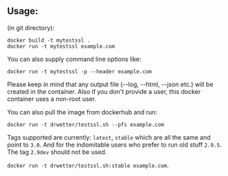 ## Usage:

(in git directory):
```
docker build -t mytestssl .
docker run -t mytestssl example.com
```

You can also supply command line options like:

``docker run -t mytestssl -p --header example.com``

Please keep in mind that any output file (--log, --html, --json etc.) will be created
in the container. Also if you don't provide a user, this docker container uses a non-root user.


You can also pull the image from dockerhub and run:
```
docker run -t drwetter/testssl.sh --pfs example.com
```

Tags supported are currently: ``latest``, ``stable`` which are all the same and point to ``3.0``. And for the indomitable users who prefer to run old stuff ``2.9.5``. The tag ``2.9dev`` should not be used.

``docker run -t drwetter/testssl.sh:stable example.com``.
